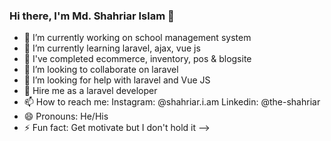 ### Hi there, I'm Md. Shahriar Islam 👋

- 🔭 I’m currently working on school management system
- 🌱 I’m currently learning laravel, ajax, vue js
- 🔭 I've completed ecommerce, inventory, pos & blogsite
- 👯 I’m looking to collaborate on laravel
- 🤔 I’m looking for help with laravel and Vue JS
- 💬 Hire me as a laravel developer
- 📫 How to reach me: Instagram: @shahriar.i.am Linkedin: @the-shahriar
- 😄 Pronouns: He/His
- ⚡ Fun fact: Get motivate but I don't hold it
-->
